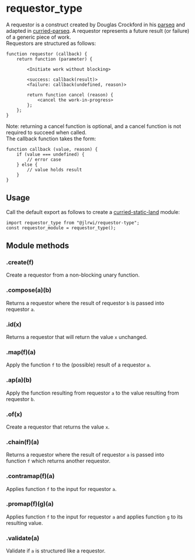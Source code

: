 # requestor_type   
A requestor is a construct created by Douglas Crockford in his [parseq](https://github.com/douglascrockford/parseq) and adapted in [curried-parseq](https://github.com/jlrwi/curried-parseq). A requestor represents a future result (or failure) of a generic piece of work.   
Requestors are structured as follows:   
```   
function requestor (callback) {   
    return function (parameter) {   
   
        <Initiate work without blocking>   
   
        <success: callback(result)>   
        <failure: callback(undefined, reason)>   
   
        return function cancel (reason) {   
            <cancel the work-in-progress>   
        };   
    };   
}   
```   
Note: returning a cancel function is optional, and a cancel function is not required to succeed when called.   
The callback function takes the form:   
```   
function callback (value, reason) {   
    if (value === undefined) {   
        // error case   
    } else {   
        // value holds result   
    }   
}   
```   
## Usage   
Call the default export as follows to create a [curried-static-land](https://github.com/jlrwi/curried-static-land) module:   
```   
import requestor_type from "@jlrwi/requestor-type";   
const requestor_module = requestor_type();   
```   
## Module methods   
### .create(f)   
Create a requestor from a non-blocking unary function.   
### .compose(a)(b)   
Returns a requestor where the result of requestor `b` is passed into   
requestor `a`.   
### .id(x)   
Returns a requestor that will return the value `x` unchanged.   
### .map(f)(a)   
Apply the function `f` to the (possible) result of a requestor `a`.   
### .ap(a)(b)   
Apply the function resulting from requestor `a` to the value resulting from requestor `b`.   
### .of(x)   
Create a requestor that returns the value `x`.   
### .chain(f)(a)   
Returns a requestor where the result of requestor `a` is passed into   
function `f` which returns another requestor.   
### .contramap(f)(a)   
Applies function `f` to the input for requestor `a`.   
### .promap(f)(g)(a)   
Applies function `f` to the input for requestor `a` and applies function `g` to its resulting value.   
### .validate(a)   
Validate if `a` is structured like a requestor.   
